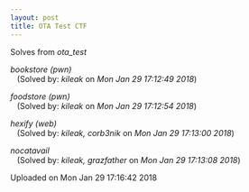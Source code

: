 ```yaml
---
layout: post
title: OTA Test CTF
---
```


Solves from *ota_test*

*bookstore (pwn)*  
&nbsp;&nbsp;&nbsp;(Solved by: *kileak* on _Mon Jan 29 17:12:49 2018_)  
  
*foodstore (pwn)*  
&nbsp;&nbsp;&nbsp;(Solved by: *kileak* on _Mon Jan 29 17:12:54 2018_)  
  
*hexify (web)*  
&nbsp;&nbsp;&nbsp;(Solved by: *kileak, corb3nik* on _Mon Jan 29 17:13:00 2018_)  
  
*nocatavail*  
&nbsp;&nbsp;&nbsp;(Solved by: *kileak, grazfather* on _Mon Jan 29 17:13:08 2018_)  
  


Uploaded on Mon Jan 29 17:16:42 2018